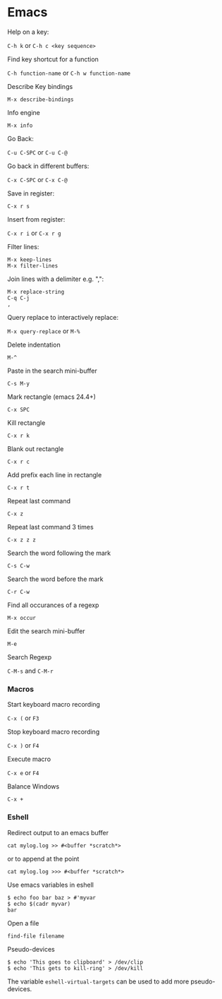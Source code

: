 Emacs
===

Help on a key:

`C-h k`
or
`C-h c <key sequence>`

Find key shortcut for a function

`C-h function-name`
or
`C-h w function-name`

Describe Key bindings

`M-x describe-bindings`

Info engine

`M-x info`

Go Back:

`C-u C-SPC` or `C-u C-@`

Go back in different buffers:

`C-x C-SPC` or `C-x C-@`

Save in register: 

`C-x r s`

Insert from register:

`C-x r i` or `C-x r g`

Filter lines:

```
M-x keep-lines
M-x filter-lines
```

Join lines with a delimiter e.g. ",":

```
M-x replace-string
C-q C-j
, 
```

Query replace to interactively replace:

`M-x query-replace` or `M-%`

Delete indentation

`M-^`

Paste in the search mini-buffer

`C-s M-y`

Mark rectangle (emacs 24.4+)

`C-x SPC`

Kill rectangle

`C-x r k`

Blank out rectangle

`C-x r c`

Add prefix each line in rectangle

`C-x r t`

Repeat last command

`C-x z`

Repeat last command 3 times

`C-x z z z`

Search the word following the mark

`C-s C-w`

Search the word before the mark

`C-r C-w`

Find all occurances of a regexp

`M-x occur`

Edit the search mini-buffer

`M-e`

Search Regexp

`C-M-s` and `C-M-r`

### Macros

Start keyboard macro recording

`C-x (` or `F3`

Stop keyboard macro recording

`C-x )` or `F4`

Execute macro

`C-x e` or `F4`

Balance Windows

`C-x +`

### Eshell

Redirect output to an emacs buffer

`cat mylog.log >> #<buffer *scratch*>`

or to append at the point

`cat mylog.log >>> #<buffer *scratch*>`

Use emacs variables in eshell

```
$ echo foo bar baz > #'myvar
$ echo $(cadr myvar)
bar
```

Open a file

`find-file filename`

Pseudo-devices

```
$ echo 'This goes to clipboard' > /dev/clip
$ echo 'This gets to kill-ring' > /dev/kill
```

The variable `eshell-virtual-targets` can be used to add more pseudo-devices.


